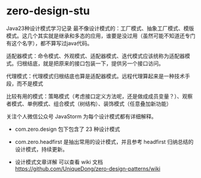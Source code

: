 # zero-design-stu
Java23种设计模式学习记录
最不像设计模式的：工厂模式、抽象工厂模式、模版模式。这几个其实就是继承和多态的应用，谁要是没过用（虽然可能不知道还专门有这个名字），都不算写过java代码。

适配器模式：命令模式、外观模式、适配器模式、迭代模式应该统称为适配器模式。归根结底，就是把原来的接口包装一下，提供另一个接口访问。

代理模式：代理模式归根结底也算是适配器模式。远程代理算起来是一种技术手段，而不是模式

比较有用的模式：策略模式（考虑接口定义方法呢，还是做成成员变量？）、观察者模式、单例模式、组合模式（树结构）、装饰模式（任意叠加新功能）

关注个人微信公众号 JavaStorm 为每个设计模式都有详细解释。


* com.zero.design 包下包含了 23 种设计模式
* com.zero.headfirst 是抽出常用的设计模式，并且参考 headfirst 归纳总结的设计模式，持续更新。

* 设计模式文章详解 可以查看 wiki 文档 https://github.com/UniqueDong/zero-design-patterns/wiki
